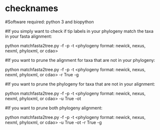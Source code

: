 # checknames
#Software required: python 3 and biopython

#If you simply want to check if tip labels in your phylogeny match the taxa in your fasta alignment:

python matchfasta2tree.py -f <yourfastaalignmet> -p <yourtreefile> -t <phylogeny format: newick, nexus, nexml, phyloxml, or cdao> 

#If you want to prune the alignment for taxa that are not in your phylogeny:

python matchfasta2tree.py -f <yourfastaalignmet> -p <yourtreefile> -t <phylogeny format: newick, nexus, nexml, phyloxml, or cdao> -r True -g <outputalignment>

#If you want to prune the phylogeny for taxa that are not in your alignment:

python matchfasta2tree.py -f <yourfastaalignmet> -p <yourtreefile> -t <phylogeny format: newick, nexus, nexml, phyloxml, or cdao> -u True -ot <outputtreefile>

#If you want to prune both phylogeny alignment:

python matchfasta2tree.py -f <yourfastaalignmet> -p <yourtreefile> -t <phylogeny format: newick, nexus, nexml, phyloxml, or cdao> -u True -ot <outputtreefilet> -r True -g <outputalignment>


